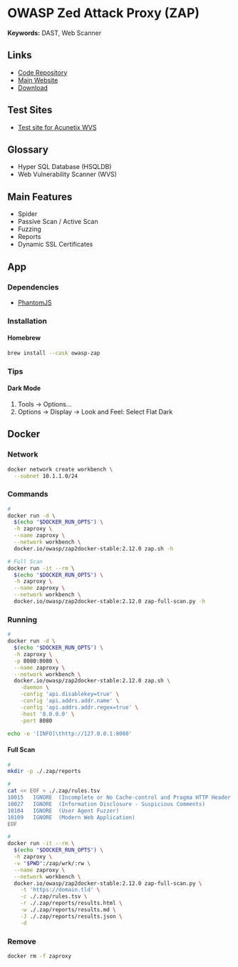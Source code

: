 # OWASP Zed Attack Proxy (ZAP)

<!--
https://www.youtube.com/watch?v=YDijuX-MyWY
-->

<!--
(^|^[^:]+:\/\/|[^\.]+\.)subdomain\.example\.com.*
-->

<!--
https://app.pluralsight.com/paths/skill/web-application-scanning-with-owasp-zap
https://app.pluralsight.com/library/courses/owasp-zap-web-app-pentesting/table-of-contents
-->

**Keywords:** DAST, Web Scanner

## Links

- [Code Repository](https://github.com/zaproxy/zaproxy)
- [Main Website](https://zaproxy.org/)
- [Download](https://zaproxy.org/download/)

## Test Sites

- [Test site for Acunetix WVS](http://testphp.vulnweb.com)

## Glossary

- Hyper SQL Database (HSQLDB)
- Web Vulnerability Scanner (WVS)

## Main Features

- Spider
- Passive Scan / Active Scan
- Fuzzing
- Reports
- Dynamic SSL Certificates

## App

### Dependencies

- [PhantomJS](/phantomjs.md)

### Installation

#### Homebrew

```sh
brew install --cask owasp-zap
```

### Tips

#### Dark Mode

1. Tools -> Options...
2. Options -> Display -> Look and Feel: Select Flat Dark

## Docker

### Network

```sh
docker network create workbench \
  --subnet 10.1.1.0/24
```

### Commands

```sh
#
docker run -d \
  $(echo "$DOCKER_RUN_OPTS") \
  -h zaproxy \
  --name zaproxy \
  --network workbench \
  docker.io/owasp/zap2docker-stable:2.12.0 zap.sh -h

# Full Scan
docker run -it --rm \
  $(echo "$DOCKER_RUN_OPTS") \
  -h zaproxy \
  --name zaproxy \
  --network workbench \
  docker.io/owasp/zap2docker-stable:2.12.0 zap-full-scan.py -h
```

### Running

```sh
#
docker run -d \
  $(echo "$DOCKER_RUN_OPTS") \
  -h zaproxy \
  -p 8080:8080 \
  --name zaproxy \
  --network workbench \
  docker.io/owasp/zap2docker-stable:2.12.0 zap.sh \
    -daemon \
    -config 'api.disablekey=true' \
    -config 'api.addrs.addr.name' \
    -config 'api.addrs.addr.regex=true' \
    -host '0.0.0.0' \
    -port 8080
```

```sh
echo -e '[INFO]\thttp://127.0.0.1:8080'
```

#### Full Scan

```sh
#
mkdir -p ./.zap/reports

#
cat << EOF > ./.zap/rules.tsv
10015	IGNORE	(Incomplete or No Cache-control and Pragma HTTP Header Set)
10027	IGNORE	(Information Disclosure - Suspicious Comments)
10104	IGNORE	(User Agent Fuzzer)
10109	IGNORE	(Modern Web Application)
EOF

#
docker run -it --rm \
  $(echo "$DOCKER_RUN_OPTS") \
  -h zaproxy \
  -v "$PWD":/zap/wrk/:rw \
  --name zaproxy \
  --network workbench \
  docker.io/owasp/zap2docker-stable:2.12.0 zap-full-scan.py \
    -t 'https://domain.tld' \
    -c ./.zap/rules.tsv \
    -r ./.zap/reports/results.html \
    -w ./.zap/reports/results.md \
    -J ./.zap/reports/results.json \
    -d
```

<!--
#### Web Swing

```sh
#
docker run -d \
  $(echo "$DOCKER_RUN_OPTS") \
  -h zaproxy \
  -p 8080:8080 \
  --name zaproxy \
  --network workbench \
  docker.io/owasp/zap2docker-stable:2.12.0 zap-webswing.sh
```
-->

### Remove

```sh
docker rm -f zaproxy
```
